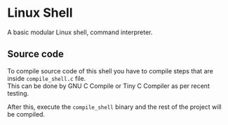 # Linux Shell
A basic modular Linux shell, command interpreter.

## Source code
To compile source code of this shell you have to compile steps that are inside `compile_shell.c` file.  
This can be done by GNU C Compile or Tiny C Compiler as per recent testing.  

After this, execute the `compile_shell` binary and the rest of the project will be compiled.   
```

```
